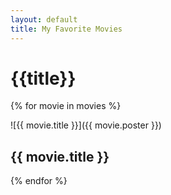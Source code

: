 ```yaml
---
layout: default
title: My Favorite Movies
---
```


# {{title}}

<div class="items">

{% for movie in movies %}

<div class="item">

![{{ movie.title }}]({{ movie.poster }})

## {{ movie.title }}

</div>

{% endfor %}

</div>
